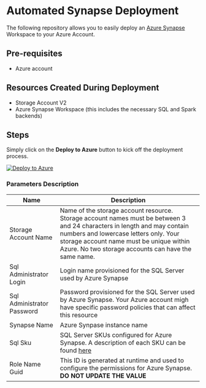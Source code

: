 # Automated Synapse Deployment

The following repository allows you to easily deploy an [Azure Synapse](https://docs.microsoft.com/en-us/azure/synapse-analytics/get-started-create-workspace) Workspace to your Azure Account.

## Pre-requisites

* Azure account

## Resources Created During Deployment

* Storage Account V2
* Azure Synapse Workspace (this includes the necessary SQL and Spark backends)


## Steps

Simply click on the **Deploy to Azure** button to kick off the deployment process.

[![Deploy to Azure](https://aka.ms/deploytoazurebutton)](https://portal.azure.com/#create/Microsoft.Template/uri/https%3A%2F%2Fraw.githubusercontent.com%2FNuvalence%2Faz-synapse-deployment%2Fmaster%2Fdeploymentfiles%2Fsynapsedeployment.json)

### Parameters Description

| Name | Description | 
| ---- | ----------  |
| Storage Account Name | Name of the storage account resource. Storage account names must be between 3 and 24 characters in length and may contain numbers and lowercase letters only. Your storage account name must be unique within Azure. No two storage accounts can have the same name. |
| Sql Administrator Login | Login name provisioned for the SQL Server used by Azure Synapse |
| Sql Administrator Password | Password provisioned for the SQL Server used by Azure Synapse. Your Azure account migh have specific password policies that can affect this resource |
| Synapse Name | Azure Synpase instance name |
| Sql Sku | SQL Server SKUs configured for Azure Synapse. A description of each SKU can be found [here](https://docs.microsoft.com/en-us/azure/synapse-analytics/sql-data-warehouse/memory-concurrency-limits#service-levels) |
|Role Name Guid | This ID is generated at runtime and used to configure the permissions for Azure Synapse. **DO NOT UPDATE THE VALUE** |
